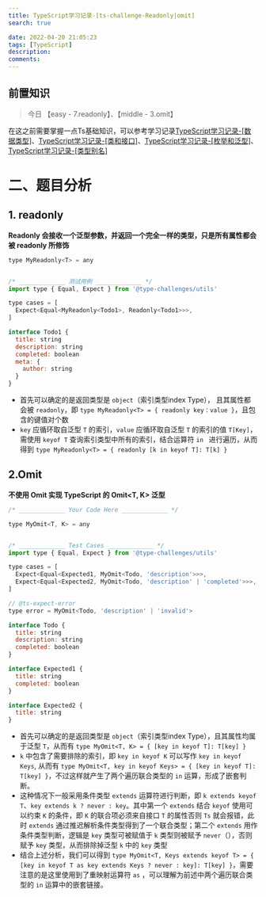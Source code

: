 ```yaml
---
title: TypeScript学习记录-[ts-challenge-Readonly|omit]
search: true

date: 2022-04-20 21:05:23
tags: [TypeScript]
description:
comments:
---
```




## 前置知识

> 今日 【easy - 7.readonly】、【middle - 3.omit】

在这之前需要掌握一点Ts基础知识，可以参考学习记录[TypeScript学习记录-[数据类型]](./../typescript1.md)、[TypeScript学习记录-[类和接口]](./../typescript1.md)、[TypeScript学习记录-[枚举和泛型]](./../typescript1.md)、[TypeScript学习记录-[类型别名]](./../typescript1.md)

# 二、题目分析

## 1. readonly

**Readonly 会接收一个泛型参数，并返回一个完全一样的类型，只是所有属性都会被 readonly 所修饰**

```js
type MyReadonly<T> = any


/* _____________ 测试用例 _____________ */
import type { Equal, Expect } from '@type-challenges/utils'

type cases = [
  Expect<Equal<MyReadonly<Todo1>, Readonly<Todo1>>>,
]

interface Todo1 {
  title: string
  description: string
  completed: boolean
  meta: {
    author: string
  }
}
```

- 首先可以确定的是返回类型是 `object`（索引类型index Type）， 且其属性都会被 `readonly`，即 `type MyReadonly<T> = { readonly key：value }`，且包含的键值对个数
- `key` 应循环取自泛型 `T` 的索引，`value` 应循环取自泛型 `T` 的索引的值 `T[Key]`，需使用 `keyof T` 查询索引类型中所有的索引，结合运算符 `in ` 进行遍历，从而得到 `type MyReadonly<T> = { readonly [k in keyof T]: T[k] }`

## 2.Omit

**不使用 Omit 实现 TypeScript 的 Omit<T, K> 泛型**

```js
/* _____________ Your Code Here _____________ */

type MyOmit<T, K> = any


/* _____________ Test Cases _____________ */
import type { Equal, Expect } from '@type-challenges/utils'

type cases = [
  Expect<Equal<Expected1, MyOmit<Todo, 'description'>>>,
  Expect<Equal<Expected2, MyOmit<Todo, 'description' | 'completed'>>>,
]

// @ts-expect-error
type error = MyOmit<Todo, 'description' | 'invalid'>

interface Todo {
  title: string
  description: string
  completed: boolean
}

interface Expected1 {
  title: string
  completed: boolean
}

interface Expected2 {
  title: string
}
```
- 首先可以确定的是返回类型是 `object`（索引类型index Type），且其属性均属于泛型 `T`，从而有 `type MyOmit<T, K> = { [key in keyof T]: T[key] }`
- `k` 中包含了需要排除的索引，即 `key in keyof K` 可以写作 `key in keyof Keys`, 从而有 `type MyOmit<T, key in keyof Keys> = { [key in keyof T]: T[key] }`，不过这样就产生了两个遍历联合类型的 `in` 运算，形成了嵌套判断。
- 这种情况下一般采用条件类型 `extends` 运算符进行判断，即 `k extends keyof T`、`key extends k ? never : key`。其中第一个 `extends` 结合 `keyof` 使用可以约束 `K` 的条件，即 `K` 的联合项必须来自接口 `T` 的属性否则 `Ts` 就会报错，此时 `extends` 通过推迟解析条件类型得到了一个联合类型；第二个 `extends` 用作条件类型判断，逻辑是 `key` 类型可被赋值于 `k` 类型则被赋予 `never`（），否则赋予 `key` 类型，从而排除掉泛型 `k` 中的 `key` 类型
- 结合上述分析，我们可以得到 `type MyOmit<T, Keys extends keyof T> = {  [key in keyof T as key extends Keys ? never : key]: T[key] }`，需要注意的是这里使用到了重映射运算符 `as` ，可以理解为前述中两个遍历联合类型的 `in` 运算中的嵌套链接。
